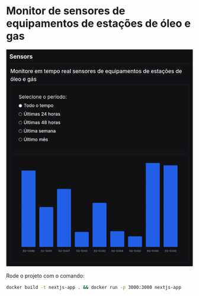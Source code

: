 # Monitor de sensores de equipamentos de estações de óleo e gas

<p align="center">
<img src="./sensors.png" />
</p>

Rode o projeto com o comando:

```bash
docker build -t nextjs-app . && docker run -p 3000:3000 nextjs-app
```
